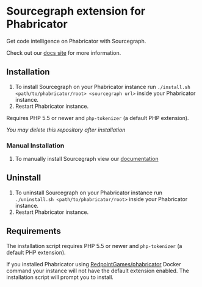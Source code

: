 # Sourcegraph extension for Phabricator

Get code intelligence on Phabricator with Sourcegraph.

Check out our [docs site](https://about.sourcegraph.com/docs/features/phabricator-extension) for more information.

## Installation

1. To install Sourcegraph on your Phabricator instance run `./install.sh <path/to/phabricator/root> <sourcegraph url>` inside your Phabricator instance.
2. Restart Phabricator instance.

Requires PHP 5.5 or newer and `php-tokenizer` (a default PHP extension).

*You may delete this repository after installation*

### Manual Installation

1. To manually install Sourcegraph view our [documentation](https://about.sourcegraph.com/docs/features/phabricator-extension)

## Uninstall

1. To uninstall Sourcegraph on your Phabricator instance run `./uninstall.sh <path/to/phabricator/root>` inside your Phabricator instance.
2. Restart Phabricator instance.

## Requirements

The installation script requires PHP 5.5 or newer and `php-tokenizer` (a default PHP extension).

If you installed Phabricator using [RedpointGames/phabricator](https://github.com/RedpointGames/phabricator)
Docker command your instance will not have the default extension enabled. The installation script will prompt you to install.
